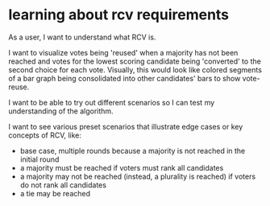 # learning about rcv requirements

As a user, I want to understand what RCV is.

I want to visualize votes being 'reused' when a majority has not been reached and votes for the lowest scoring candidate being 'converted' to the second choice for each vote. Visually, this would look like colored segments of a bar graph being consolidated into other candidates' bars to show vote-reuse.

I want to be able to try out different scenarios so I can test my understanding of the algorithm.

I want to see various preset scenarios that illustrate edge cases or key concepts of RCV, like:

- base case, multiple rounds because a majority is not reached in the initial round
- a majority must be reached if voters must rank all candidates
- a majority may not be reached (instead, a plurality is reached) if voters do not rank all candidates
- a tie may be reached
